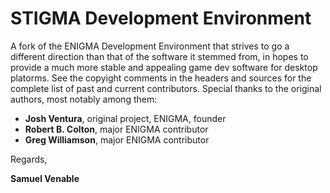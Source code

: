 # STIGMA Development Environment

A fork of the ENIGMA Development Environment that strives to go a different direction than that of the software it stemmed from, in hopes to provide a much more stable and appealing game dev software for desktop platorms. See the copyight comments in the headers and sources for the complete list of past and current contributors. Special thanks to the original authors, most notably among them:

- **Josh Ventura**, original project, ENIGMA, founder
- **Robert B. Colton**, major ENIGMA contributor
- **Greg Williamson**, major ENIGMA contributor

Regards,

**Samuel Venable**

